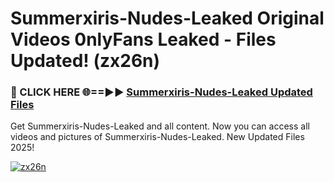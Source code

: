 # Summerxiris-Nudes-Leaked Original Videos 0nlyFans Leaked - Files Updated! (zx26n)

<h3>🔴 CLICK HERE 🌐==►► <a href="https://tinyurl.com/5h6xmrr3" rel="nofollow">Summerxiris-Nudes-Leaked Updated Files</a></h3>

Get Summerxiris-Nudes-Leaked and all content. Now you can access all videos and pictures of Summerxiris-Nudes-Leaked. New Updated Files 2025!

[![zx26n](https://i.imgur.com/KVD873Z.gif)](https://tinyurl.com/5h6xmrr3)
